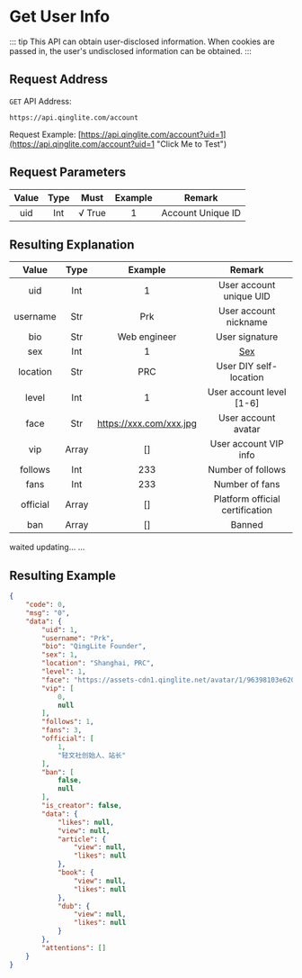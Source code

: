 # Get User Info

::: tip
This API can obtain user-disclosed information. When cookies are passed in, the user's undisclosed information can be obtained.
:::


## Request Address

`GET` API Address:

``` url:no-line-numbers
https://api.qinglite.com/account
```

Request Example: [https://api.qinglite.com/account?uid=1](https://api.qinglite.com/account?uid=1 "Click Me to Test")


## Request Parameters

| Value   | Type  | Must     | Example           | Remark            |
| :-----: | :---: | :------: | :---------------: | :---------------: |
| uid     | Int   | √ True   | 1                 | Account Unique ID |


## Resulting Explanation

| Value    | Type    | Example                 | Remark                          |
| :------: | :-----: | :---------------------: | :-----------------------------: |
| uid      | Int     | 1                       | User account unique UID         |
| username | Str     | Prk                     | User account nickname           |
| bio      | Str     | Web engineer            | User signature                  |
| sex      | Int     | 1                       | [Sex](/rule/sex.html)           |
| location | Str     | PRC                     | User DIY self-location          |
| level    | Int     | 1                       | User account level \[1-6\]      |
| face     | Str     | https://xxx.com/xxx.jpg | User account avatar             |
| vip      | Array   | \[\]                    | User account VIP info           |
| follows  | Int     | 233                     | Number of follows               |
| fans     | Int     | 233                     | Number of fans                  |
| official | Array   | \[\]                    | Platform official certification |
| ban      | Array   | \[\]                    | Banned                          |

waited updating... ...


## Resulting Example

``` json
{
	"code": 0,
	"msg": "0",
	"data": {
		"uid": 1,
		"username": "Prk",
		"bio": "QingLite Founder",
		"sex": 1,
		"location": "Shanghai, PRC",
		"level": 1,
		"face": "https://assets-cdn1.qinglite.net/avatar/1/96398103e6200d7f8ae416c17ed2adf7c3ce904d.jpg/webp",
		"vip": [
            0,
			null
        ],
		"follows": 1,
		"fans": 3,
		"official": [
            1,
			"轻文社创始人、站长"
        ],
		"ban": [
            false,
			null
        ],
		"is_creator": false,
		"data": {
			"likes": null,
			"view": null,
			"article": {
				"view": null,
				"likes": null
			},
			"book": {
				"view": null,
				"likes": null
			},
			"dub": {
				"view": null,
				"likes": null
			}
		},
		"attentions": []
	}
}
```